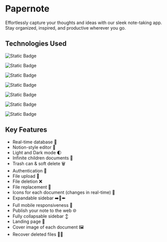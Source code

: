 
# Papernote

 Effortlessly capture your thoughts and ideas with our sleek note-taking app. Stay organized, inspired, and productive wherever you go.

 ## Technologies Used

![Static Badge](https://img.shields.io/badge/Next.js-blue)

![Static Badge](https://img.shields.io/badge/Typescript-red)

![Static Badge](https://img.shields.io/badge/Clerk_Auth-green)

![Static Badge](https://img.shields.io/badge/Blocknote-blue)

![Static Badge](https://img.shields.io/badge/Convex-8A2BE2)

![Static Badge](https://img.shields.io/badge/Tailwind-red)

![Static Badge](https://img.shields.io/badge/ShadcnUI-gold)



## Key Features

- Real-time database  🔗 
- Notion-style editor 📝 
- Light and Dark mode 🌓
- Infinite children documents 🌲
- Trash can & soft delete 🗑️
- Authentication 🔐 
- File upload 📂
- File deletion ❌
- File replacement 🔀
- Icons for each document (changes in real-time) 🌠
- Expandable sidebar ➡️🔀⬅️
- Full mobile responsiveness 📱
- Publish your note to the web 🌐
- Fully collapsable sidebar ↕️
- Landing page 🛬
- Cover image of each document 🖼️
- Recover deleted files 🔄📄
